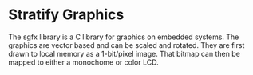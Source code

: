 # Stratify Graphics

The sgfx library is a C library for graphics on embedded systems.  The graphics are vector based and can be scaled and rotated.  They are first drawn to local memory as a 1-bit/pixel image.  That bitmap can then be mapped to either a monochome or color LCD.
